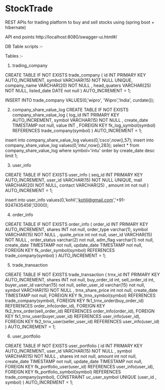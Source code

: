 # StockTrade
REST APIs for trading platform to buy and sell stocks using (spring boot + hibernate)

API end points 
http://localhost:8080/swagger-ui.html#/


DB Table scripts :-

Tables :-

1) trading_company

CREATE TABLE IF NOT EXISTS trade_company (
    id INT PRIMARY KEY AUTO_INCREMENT,
    symbol VARCHAR(15) NOT NULL UNIQUE,
    company_name VARCHAR(20) NOT NULL ,
    head_quaters VARCHAR(25) NOT NULL,
    listed_date DATE not null
)
AUTO_INCREMENT = 1; 

INSERT INTO trade_company
VALUES(0,'wipro', 'Wipro','India', curdate());


2) company_share_value_log
CREATE TABLE IF NOT EXISTS company_share_value_log (
    log_id INT PRIMARY KEY AUTO_INCREMENT,
    symbol VARCHAR(15) NOT NULL  ,
    create_date TIMESTAMP not null,
    value INT ,
	FOREIGN KEY fk_log_symbol(symbol)
   REFERENCES trade_company(symbol)
)
AUTO_INCREMENT = 1; 

insert into company_share_value_log values(0,'csco',now(),57);
insert into company_share_value_log values(0,'intu',now(),283);
select * from company_share_value_log where symbol='intu' order by create_date desc limit 1;


3) user_info

CREATE TABLE IF NOT EXISTS user_info (
    seq_id INT PRIMARY KEY AUTO_INCREMENT,
    user_id VARCHAR(15) NOT NULL UNIQUE,
    mail VARCHAR(20) NOT NULL,
    contact VARCHAR(25) ,
    amount int not null
)
AUTO_INCREMENT = 1; 


insert into user_info values(0,'kohli','kohli@gmail.com','+91-9247435456',12000);




4) order_info

CREATE TABLE IF NOT EXISTS order_info (
    order_id INT PRIMARY KEY AUTO_INCREMENT,
    shares INT not null,
    order_type varchar(1),
    symbol VARCHAR(15) NOT NULL ,
    quote_price int not null,
    user_id VARCHAR(15) NOT NULL ,
    order_status varchar(2) not null,
    adm_flag varchar(1) not null,
    create_date TIMESTAMP not null,
    update_date TIMESTAMP not null,
    FOREIGN KEY fk_order_symbol(symbol)
    REFERENCES trade_company(symbol)
)
AUTO_INCREMENT = 1; 



5) trade_transaction 

 CREATE TABLE IF NOT EXISTS trade_transaction (
    trnx_id INT PRIMARY KEY AUTO_INCREMENT,
    shares INT not null,
    buy_order_id int,
    sell_order_id int,
    buyer_user_id varchar(15) not null,
    seller_user_id varchar(15) not null,
    symbol VARCHAR(15) NOT NULL ,
    trnx_share_price int not null,
    create_date TIMESTAMP not null,
    FOREIGN KEY fk_trnx_symbol(symbol)
    REFERENCES trade_company(symbol),
    FOREIGN KEY fk1_trnx_order(buy_order_id)
    REFERENCES order_info(order_id),
    FOREIGN KEY fk2_trnx_order(sell_order_id)
    REFERENCES order_info(order_id),
    FOREIGN KEY fk1_trnx_user(buyer_user_id)
    REFERENCES user_info(user_id),
    FOREIGN KEY fk2_trnx_user(seller_user_id)
    REFERENCES user_info(user_id)
)
AUTO_INCREMENT = 1;


6) user_portfolio

CREATE TABLE IF NOT EXISTS user_portfolio (
    id INT PRIMARY KEY AUTO_INCREMENT,
    user_id VARCHAR(15) NOT NULL ,
    symbol VARCHAR(15) NOT NULL ,
    shares int not null,
    amount int not null,
    create_date TIMESTAMP not null,
    update_date TIMESTAMP not null,
    FOREIGN KEY fk_portfolio_user(user_id)
    REFERENCES user_info(user_id),
    FOREIGN KEY fk_portfolio_symbol(symbol)
    REFERENCES trade_company(symbol),
    CONSTRAINT uc_user_symbol UNIQUE (user_id , symbol)
)
AUTO_INCREMENT = 1;
